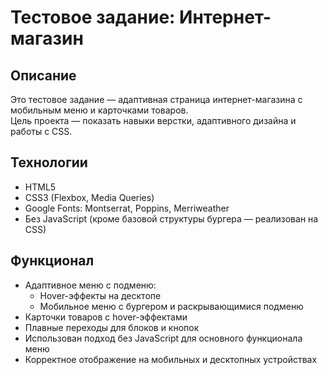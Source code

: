 # Тестовое задание: Интернет-магазин

## Описание
Это тестовое задание — адаптивная страница интернет-магазина с мобильным меню и карточками товаров.  
Цель проекта — показать навыки верстки, адаптивного дизайна и работы с CSS.

## Технологии
- HTML5
- CSS3 (Flexbox, Media Queries)
- Google Fonts: Montserrat, Poppins, Merriweather
- Без JavaScript (кроме базовой структуры бургера — реализован на CSS)

## Функционал
- Адаптивное меню с подменю:
  - Hover-эффекты на десктопе
  - Мобильное меню с бургером и раскрывающимися подменю
- Карточки товаров с hover-эффектами
- Плавные переходы для блоков и кнопок
- Использован подход без JavaScript для основного функционала меню
- Корректное отображение на мобильных и десктопных устройствах
